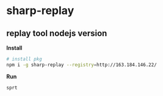 # sharp-replay

## replay tool nodejs version

**Install**

```bash
# install pkg
npm i -g sharp-replay --registry=http://163.184.146.22/

```

**Run**

```bash
sprt

```
